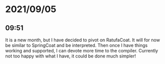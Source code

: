 # 2021/09/05

## 09:51

It is a new month, but I have decided to pivot on RatufaCoat. It will for now
be similar to SpringCoat and be interpreted. Then once I have things working
and supported, I can devote more time to the compiler. Currently not too happy
with what I have, it could be done much simpler!